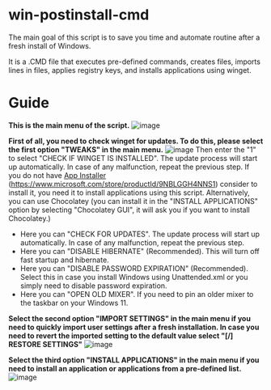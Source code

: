 # win-postinstall-cmd
The main goal of this script is to save you time and automate routine after a fresh install of Windows.

It is a .CMD file that executes pre-defined commands, creates files, imports lines in files, applies registry keys, and installs applications using winget.

# Guide
**This is the main menu of the script.**
![image](https://user-images.githubusercontent.com/78738795/189695660-17971db7-092d-4dc8-a67c-d2dcd02972c7.png)

**First of all, you need to check winget for updates. To do this, please select the first option "TWEAKS" in the main menu.**
![image](https://user-images.githubusercontent.com/78738795/189696689-a67c00f4-117d-4e81-896d-36fc3d99ecc7.png)
Then enter the "1" to select "CHECK IF WINGET IS INSTALLED". The update process will start up automatically. In case of any malfunction, repeat the previous step.
If you do not have [App Installer](https://www.microsoft.com/store/productId/9NBLGGH4NNS1) (https://www.microsoft.com/store/productId/9NBLGGH4NNS1) consider to install it, you need it to install applications using this script. Alternatively, you can use Chocolatey (you can install it in the "INSTALL APPLICATIONS" option by selecting "Chocolatey GUI", it will ask you if you want to install Chocolatey.)
- Here you can "CHECK FOR UPDATES". The update process will start up automatically. In case of any malfunction, repeat the previous step.
- Here you can "DISABLE HIBERNATE" (Recommended). This will turn off fast startup and hibernate.
- Here you can "DISABLE PASSWORD EXPIRATION" (Recommended). Select this in case you install Windows using Unattended.xml or you simply need to disable password expiration.
- Here you can "OPEN OLD MIXER". If you need to pin an older mixer to the taskbar on your Windows 11.

**Select the second option "IMPORT SETTINGS" in the main menu if you need to quickly import user settings after a fresh installation. In case you need to revert the imported setting to the default value select "[/] RESTORE SETTINGS"**
![image](https://user-images.githubusercontent.com/78738795/189702712-b388789c-f030-45a0-b664-0ef8ffc65b57.png)

**Select the third option "INSTALL APPLICATIONS" in the main menu if you need to install an application or applications from a pre-defined list.**
![image](https://user-images.githubusercontent.com/78738795/189703341-7aeb8c63-5c4a-4144-be91-40efda5130ee.png)
